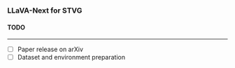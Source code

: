 ### LLaVA-Next for STVG


#### TODO
---

- [ ] Paper release on arXiv
- [ ] Dataset and environment preparation
